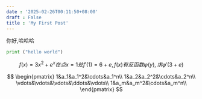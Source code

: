 ```yaml
---
date : '2025-02-26T00:11:50+08:00'
draft : False
title : 'My First Post'
---
```

你好,哈哈哈
```python
print ("hello world")
```
$$
f(x)=3x^2 +e^x 在点x=1处f'(1)=6+e,f(x)有反函数 \varphi(y),求\varphi'(3+e)
$$

$$
\begin{pmatrix}
1&a_1&a_1^2&\cdots&a_1^n\\
1&a_2&a_2^2&\cdots&a_2^n\\
\vdots&\vdots&\vdots&\ddots&\vdots\\
1&a_m&a_m^2&\cdots&a_m^n\\
\end{pmatrix}
$$
